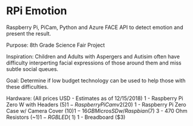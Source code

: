 # RPi Emotion
Raspberry Pi, PiCam, Python and Azure FACE API to detect emotion and present the result.

Purpose: 8th Grade Science Fair Project

Inspiration: Children and Adults with Aspergers and Autisim often have difficulty interperting facial expressions of those around them and miss subtle social queues.

Goal: Determine if low budget technology can be used to help those with these difficulties.

Hardware: (All prices USD - Estimates as of 12/15/2018)
1 - Raspberry Pi Zero W with Headers ($5)
1 - Raspberry Pi Cam v2 ($20)
1 - Raspberry Pi Zero Case w/ Camera Cover ($10) 
1 - 16GB Micros SD w/ Raspbian ($7)
3 - 470 Ohm Resistors (~$1)
1 - RGB LED (~$1)
1 - Breadboard ($3)


